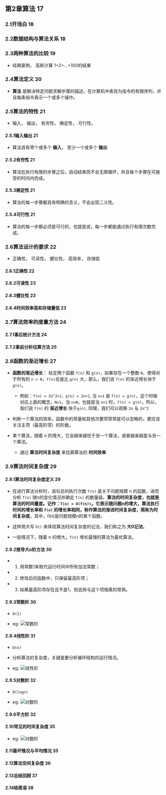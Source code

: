 ## 第2章算法 17

### 2.1开场白 18

### 2.2数据结构与算法关系 18

### 2.3两种算法的比较 19
* 经典案例， 高斯计算 1+2+...+100的结果

### 2.4算法定义 20
* __算法__ 是解决特定问题求解步骤的描述，在计算机中表现为指令的有限序列，并且每条指令表示一个或多个操作。

### 2.5算法的特性 21
* 输入， 输出， 有穷性， 确定性， 可行性。

#### 2.5.1输入输出 21
* 算法具有零个或多个 __输入__， 至少一个或多个 __输出__

#### 2.5.2有穷性 21
* 算法在执行有限的步骤之后，自动结束而不会无限循环，并且每个步骤在可接受的时间内完成。

#### 2.5.3确定性 21
* 算法的每一步骤都具有明确的含义，不会出现二义性。

#### 2.5.4可行性 21
* 算法的每一步都必须是可行的，也就是说，每一步都能通过执行有限次数完成。


### 2.6算法设计的要求 22
* 正确性， 可读性， 健壮性， 高效率， 存储低

#### 2.6.1正确性 22

#### 2.6.2可读性 23

#### 2.6.3健壮性 23

#### 2.6.4时间效率高和存储量低 23


### 2.7算法效率的度量方法 24
#### 2.7.1事后统计方法 24

#### 2.7.2事前分析估算方法 25


### 2.8函数的渐近增长 27
* __函数的渐近增长__： 给定两个函数 `f(n)` 和 `g(n)`，如果存在一个整数 `N`，使得对于所有的 `n > N`，`f(n)`总是比 `g(n)` 大，那么，我们说 `f(n)` 的渐近增长快于 `g(n)`。
    * 例如：`f(n) = 2n^2+1，g(n) = 2n+1`, 当 `n=1` 是 `f(n) = g(n)`，这个时候对应上面的概念，`N=1`，当 `n>N`，也就是当 `n>1` 时，`f(n) > g(n)`，所以，我们说 `f(n)` 的 __渐近增长__ 快于`g(n)`, 同理，我们可以观察 `2n` 与 `2n^2`

* 判断一个算法的效率，函数中的常量和其他次要项常常是可以忽略的，更应该关注主项（最高阶项）的阶数。

* 某个算法，随着 n 的增大，它会越来越优于另一个算法，或者越来越差与另一个算法。
    * 通过 __算法时间复杂度__ 来估算算法的 __时间效率__


### 2.9算法时间复杂度 29
#### 2.9.1算法时间复杂度定义 29
* 在进行算法分析时，语句总的执行次数 `T(n)` 是关于问题规模 n 的函数，进而分析 `T(n)` 随n的变化情况并确定 `T(n)` 的数量级。__算法的时间复杂度，也就是算法的时间量度。记作：`T(n) = O(f(n))`。它表示随问题n的增大，算法执行时间的增长率和 `f(n)` 的增长率相同，称作算法的渐进时间复杂度，简称为时间复杂度__。其中，f(n)是问题规模n的某个函数。

* 这样用大写 `O()` 来体现算法时间复杂度的记法，我们称之为 __大0记法__。

* 一般情况下，随着 n 的增大，`T(n)` 增长最慢的算法为最优算法。

#### 2.9.2推导大o阶方法 30
* 1. 用常数1来取代运行时间中所有加法常数；
* 2. 修改后的函数中，只保留最高阶项；
* 3. 如果最高阶项存在且不是1，则去除与这个项相乘的常熟。

#### 2.9.3常数阶 30
* `O(1)`

* eg: ![常数阶](./images/常数阶.png)


#### 2.9.4线性阶 31
* `O(n)`

* 分析算法的复杂度，关键是要分析循环结构的运行情况。

* eg: ![线性阶](./images/线性阶.png)

#### 2.9.5对数阶 32
* `O(logn)`

* eg: ![对数阶](./images/对数阶.png)


#### 2.9.6平方阶 32


#### 2.10常见的时间复杂度 35
* eg: ![对数阶](./images/常见的时间复杂度.png)

#### 2.11最坏情况与平均情况 35

#### 2.12算法空间复杂度 36

#### 2.13总结回顾 37

#### 2.14结尾语 38
